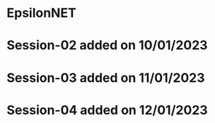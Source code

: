 # EpsilonNET
# Session-02 added on 10/01/2023
# Session-03 added on 11/01/2023
# Session-04 added on 12/01/2023
